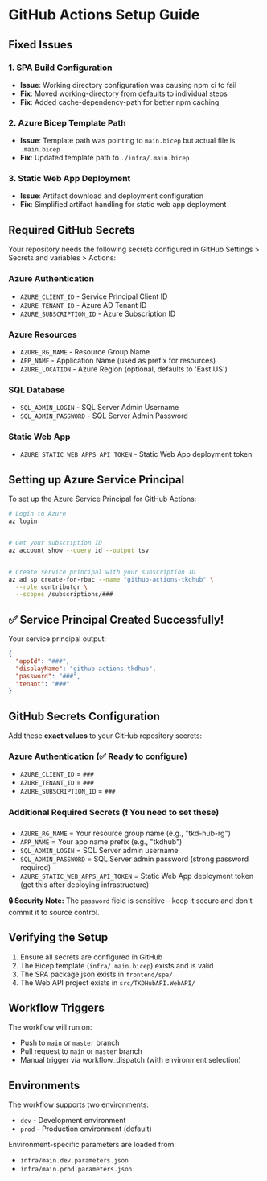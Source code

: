 # GitHub Actions Setup Guide


## Fixed Issues


### 1. SPA Build Configuration
- **Issue**: Working directory configuration was causing npm ci to fail
- **Fix**: Moved working-directory from defaults to individual steps
- **Fix**: Added cache-dependency-path for better npm caching


### 2. Azure Bicep Template Path
- **Issue**: Template path was pointing to `main.bicep` but actual file is `.main.bicep`
- **Fix**: Updated template path to `./infra/.main.bicep`


### 3. Static Web App Deployment
- **Issue**: Artifact download and deployment configuration
- **Fix**: Simplified artifact handling for static web app deployment


## Required GitHub Secrets


Your repository needs the following secrets configured in GitHub Settings > Secrets and variables > Actions:


### Azure Authentication
- `AZURE_CLIENT_ID` - Service Principal Client ID
- `AZURE_TENANT_ID` - Azure AD Tenant ID  
- `AZURE_SUBSCRIPTION_ID` - Azure Subscription ID


### Azure Resources
- `AZURE_RG_NAME` - Resource Group Name
- `APP_NAME` - Application Name (used as prefix for resources)
- `AZURE_LOCATION` - Azure Region (optional, defaults to 'East US')


### SQL Database
- `SQL_ADMIN_LOGIN` - SQL Server Admin Username
- `SQL_ADMIN_PASSWORD` - SQL Server Admin Password


### Static Web App
- `AZURE_STATIC_WEB_APPS_API_TOKEN` - Static Web App deployment token


## Setting up Azure Service Principal


To set up the Azure Service Principal for GitHub Actions:


```bash
# Login to Azure
az login


# Get your subscription ID
az account show --query id --output tsv


# Create service principal with your subscription ID
az ad sp create-for-rbac --name "github-actions-tkdhub" \
  --role contributor \
  --scopes /subscriptions/###
```


## ✅ Service Principal Created Successfully!


Your service principal output:
```json
{
  "appId": "###",
  "displayName": "github-actions-tkdhub",
  "password": "###",
  "tenant": "###"
}
```


## GitHub Secrets Configuration


Add these **exact values** to your GitHub repository secrets:


### Azure Authentication (✅ Ready to configure)
- `AZURE_CLIENT_ID` = `###`
- `AZURE_TENANT_ID` = `###`  
- `AZURE_SUBSCRIPTION_ID` = `###`


### Additional Required Secrets (❗ You need to set these)
- `AZURE_RG_NAME` = Your resource group name (e.g., "tkd-hub-rg")
- `APP_NAME` = Your app name prefix (e.g., "tkdhub")
- `SQL_ADMIN_LOGIN` = SQL Server admin username
- `SQL_ADMIN_PASSWORD` = SQL Server admin password (strong password required)
- `AZURE_STATIC_WEB_APPS_API_TOKEN` = Static Web App deployment token (get this after deploying infrastructure)


**🔒 Security Note:** The `password` field is sensitive - keep it secure and don't commit it to source control.


## Verifying the Setup


1. Ensure all secrets are configured in GitHub
2. The Bicep template (`infra/.main.bicep`) exists and is valid
3. The SPA package.json exists in `frontend/spa/`
4. The Web API project exists in `src/TKDHubAPI.WebAPI/`


## Workflow Triggers


The workflow will run on:
- Push to `main` or `master` branch
- Pull request to `main` or `master` branch  
- Manual trigger via workflow_dispatch (with environment selection)


## Environments


The workflow supports two environments:
- `dev` - Development environment
- `prod` - Production environment (default)


Environment-specific parameters are loaded from:
- `infra/main.dev.parameters.json`
- `infra/main.prod.parameters.json`